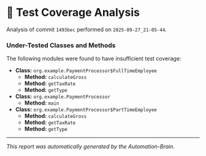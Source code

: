 # 🤖 Test Coverage Analysis

Analysis of commit `1493bec` performed on `2025-09-27_21-05-44`.
### Under-Tested Classes and Methods
The following modules were found to have insufficient test coverage:

- **Class:** `org.example.PaymentProcessor$FullTimeEmployee`
  - **Method:** `calculateGross`
  - **Method:** `getTaxRate`
  - **Method:** `getType`
- **Class:** `org.example.PaymentProcessor`
  - **Method:** `main`
- **Class:** `org.example.PaymentProcessor$PartTimeEmployee`
  - **Method:** `calculateGross`
  - **Method:** `getTaxRate`
  - **Method:** `getType`

---
*This report was automatically generated by the Automation-Brain.*